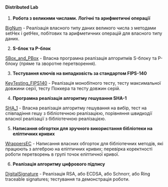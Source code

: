 #### Distributed Lab

1.  **Робота з великими числами. Логічні та арифметичні операції**

[BigNum](https://github.com/KostyaBay/CryptographyForDevelopers/tree/main/BigNum "BigNum") - Реалізація власного типу даних великого числа з методами setHex і getHex, побітових та арифметичних операцій для власного типу даних.

2. **S-блок та P-блок** 

[SBox_and_PBox](https://github.com/KostyaBay/CryptographyForDevelopers/tree/main/SBox_and_PBox "SBox_and_PBox") - Власна програмна реалізація алгоритмів S-блоку та P-блоку (пряме та зворотне перетворення).

3. **Тестування ключів на випадковість за стандартом FIPS-140** 

[KeyTesting_FIPS140](https://github.com/KostyaBay/CryptographyForDevelopers/tree/main/KeyTesting_FIPS140 "KeyTesting_FIPS140") - Реалізація монобітного тесту, тесту максимальної довжини серії, тесту Поккера та тесту довжин серій.

4. **Програмна реалізація алгоритму гешування SHA-1** 

[SHA_1](https://github.com/KostyaBay/CryptographyForDevelopers/tree/main/SHA_1 "SHA_1") - Власна реалізація алгоритму гешування на вибір, тест на співпадіння гешу з бібліотечною реалізацією, порівняння швидкодії власної реалізації з бібліотечною реалізацією.

5. **Написання обгортки для зручного використання бібліотеки на еліптичних кривих** 

[WrappersEC](https://github.com/KostyaBay/CryptographyForDevelopers/tree/main/WrappersEC "WrappersEC") - Написання власних обгорток для бібліотечних методів, які працюють з алгеброю на еліптичних кривих; перевірка коректності роботи перетворень в групі точок еліптичної кривої.

6. **Реалізація алгоритму цифрового підпису** 

[DigitalSignature](https://github.com/KostyaBay/CryptographyForDevelopers/tree/main/DigitalSignature "DigitalSignature") - Реалізація RSA, або ECDSA, або Schnorr, або Ring traceable signatures; тестування та демонстрація роботи.